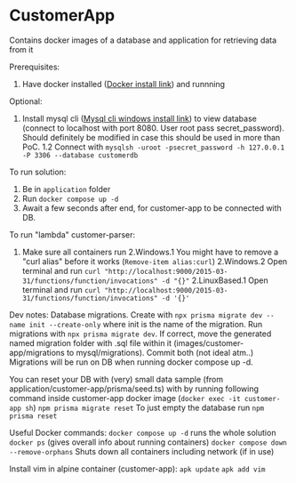 # CustomerApp
Contains docker images of a database and application for retrieving data from it

Prerequisites:
1. Have docker installed ([Docker install link](https://docs.docker.com/engine/install/)) and runnning 

Optional:
1. Install mysql cli ([Mysql cli windows install link](https://dev.mysql.com/downloads/file/?id=521475)) to view database (connect to localhost with port 8080. User root pass secret_password). Should definitely be modified in case this should be used in more than PoC.
1.2 Connect with `mysqlsh -uroot -psecret_password -h 127.0.0.1 -P 3306 --database customerdb`

To run solution:
1. Be in `application` folder
2. Run `docker compose up -d` 
3. Await a few seconds after end, for customer-app to be connected with DB.


To run "lambda" customer-parser:
1. Make sure all containers run
2.Windows.1 You might have to remove a "curl alias" before it works (`Remove-item alias:curl`)
2.Windows.2 Open terminal and run `curl "http://localhost:9000/2015-03-31/functions/function/invocations" -d "{}"`
2.LinuxBased.1 Open terminal and run `curl "http://localhost:9000/2015-03-31/functions/function/invocations" -d '{}'`


Dev notes:
Database migrations. Create with `npx prisma migrate dev --name init --create-only` where init is the name of the migration.
Run migrations with `npx prisma migrate dev`. If correct, move the generated named migration folder with .sql file within it (images/customer-app/migrations to mysql/migrations). Commit both (not ideal atm..)
Migrations will be run on DB when running docker compose up -d.

You can reset your DB with (very) small data sample (from application/customer-app/prisma/seed.ts) with by running following command inside customer-app docker image (`docker exec -it customer-app sh`) `npm prisma migrate reset`
To just empty the database run `npm prisma reset`

Useful Docker commands:
`docker compose up -d` runs the whole solution
`docker ps` (gives overall info about running containers)
`docker compose down --remove-orphans` Shuts down all containers including network (if in use)

Install vim in alpine container (customer-app):
`apk update`
`apk add vim`